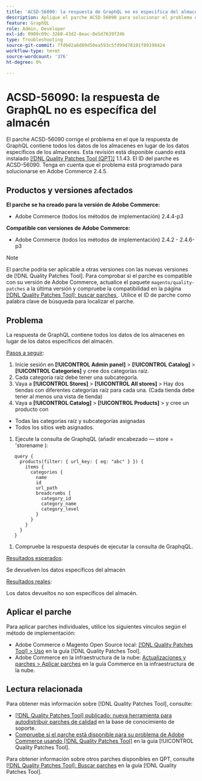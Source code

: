 ```yaml
---
title: 'ACSD-56090: la respuesta de GraphQL no es específica del almacén'
description: Aplique el parche ACSD-56090 para solucionar el problema de Adobe Commerce, donde la respuesta de GraphQL contiene todos los almacenes de datos en lugar de los específicos del almacén de datos.
feature: GraphQL
role: Admin, Developer
exl-id: 0909c09c-3260-43d2-8eac-0e5d7639f24b
type: Troubleshooting
source-git-commit: 7fdb02a6d89d50ea593c5fd99d78101f89198424
workflow-type: tm+mt
source-wordcount: '376'
ht-degree: 0%

---
```


# ACSD-56090: la respuesta de GraphQL no es específica del almacén

El parche ACSD-56090 corrige el problema en el que la respuesta de GraphQL contiene todos los datos de los almacenes en lugar de los datos específicos de los almacenes. Esta revisión está disponible cuando está instalado [[!DNL Quality Patches Tool (QPT)]](https://experienceleague.adobe.com/en/docs/commerce-operations/tools/quality-patches-tool/quality-patches-tool-to-self-serve-quality-patches) 1.1.43. El ID del parche es ACSD-56090. Tenga en cuenta que el problema está programado para solucionarse en Adobe Commerce 2.4.5.

## Productos y versiones afectados

**El parche se ha creado para la versión de Adobe Commerce:**

* Adobe Commerce (todos los métodos de implementación) 2.4.4-p3

**Compatible con versiones de Adobe Commerce:**

* Adobe Commerce (todos los métodos de implementación) 2.4.2 - 2.4.6-p3

>[!NOTE]
>
>El parche podría ser aplicable a otras versiones con las nuevas versiones de [!DNL Quality Patches Tool]. Para comprobar si el parche es compatible con su versión de Adobe Commerce, actualice el paquete `magento/quality-patches` a la última versión y compruebe la compatibilidad en la página [[!DNL Quality Patches Tool]: buscar parches ](https://experienceleague.adobe.com/tools/commerce-quality-patches/index.html). Utilice el ID de parche como palabra clave de búsqueda para localizar el parche.

## Problema

La respuesta de GraphQL contiene todos los datos de los almacenes en lugar de los datos específicos del almacén.

<u>Pasos a seguir</u>:

1. Inicie sesión en **[!UICONTROL Admin panel]** > **[!UICONTROL Catalog]** > **[!UICONTROL Categories]** y cree dos categorías raíz.
1. Cada categoría raíz debe tener una subcategoría.
1. Vaya a **[!UICONTROL Stores]** > **[!UICONTROL All stores]** > Hay dos tiendas con diferentes categorías raíz para cada una. (Cada tienda debe tener al menos una vista de tienda)
1. Vaya a **[!UICONTROL Catalog]** > **[!UICONTROL Products]** > y cree un producto con

* Todas las categorías raíz y subcategorías asignadas
* Todos los sitios web asignados.

1. Ejecute la consulta de GraphqQL (añadir encabezado — store = &#39;storename ):

```
   query {
     products(filter: { url_key: { eq: "abc" } }) {
       items {
         categories {
           name
           id
           url_path
           breadcrumbs {
             category_id
             category_name
             category_level
           }
         }
       }
     }
   }
```

1. Compruebe la respuesta después de ejecutar la consulta de GraphqQL.

<u>Resultados esperados</u>:

Se devuelven los datos específicos del almacén

<u>Resultados reales</u>:

Los datos devueltos no son específicos del almacén.

## Aplicar el parche

Para aplicar parches individuales, utilice los siguientes vínculos según el método de implementación:

* Adobe Commerce o Magento Open Source local: [[!DNL Quality Patches Tool] > Uso](/help/tools/quality-patches-tool/usage.md) en la guía [!DNL Quality Patches Tool].
* Adobe Commerce en la infraestructura de la nube: [Actualizaciones y parches > Aplicar parches](https://experienceleague.adobe.com/docs/commerce-cloud-service/user-guide/develop/upgrade/apply-patches.html) en la guía Commerce en la infraestructura de la nube.

## Lectura relacionada

Para obtener más información sobre [!DNL Quality Patches Tool], consulte:

* [[!DNL Quality Patches Tool] publicado: nueva herramienta para autodistribuir parches de calidad](https://experienceleague.adobe.com/en/docs/commerce-operations/tools/quality-patches-tool/quality-patches-tool-to-self-serve-quality-patches) en la base de conocimiento de soporte.
* [Compruebe si el parche está disponible para su problema de Adobe Commerce usando [!DNL Quality Patches Tool]](/help/tools/quality-patches-tool/patches-available-in-qpt/check-patch-for-magento-issue-with-magento-quality-patches.md) en la guía [!UICONTROL Quality Patches Tool].


Para obtener información sobre otros parches disponibles en QPT, consulte [[!DNL Quality Patches Tool]: Buscar parches](https://experienceleague.adobe.com/tools/commerce-quality-patches/index.html) en la guía [!DNL Quality Patches Tool].
